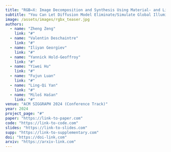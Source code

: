 ```yaml
---
title: "RGB↔X: Image Decomposition and Synthesis Using Material- and Lighting-aware Diffusion Models"
subtitle: "You Can Let Diffusion Model Eliminate/Simulate Global Illumination"
image: /assets/images/rgbx_teaser.jpg
authors:
  - name: "Zheng Zeng"
    link: "#"
  - name: "Valentin Deschaintre"
    link: "#"
  - name: "Iliyan Georgiev"
    link: "#"
  - name: "Yannick Hold-Geoffroy"
    link: "#"
  - name: "Yiwei Hu"
    link: "#"
  - name: "Fujun Luan"
    link: "#"
  - name: "Ling-Qi Yan"
    link: "#"
  - name: "Miloš Hašan"
    link: "#"
venue: "ACM SIGGRAPH 2024 (Conference Track)"
year: 2024
project_page: "#"
paper: "https://link-to-paper.com"
code: "https://link-to-code.com"
slides: "https://link-to-slides.com"
supp: "https://link-to-supplementary.com"
doi: "https://doi-link.com"
arxiv: "https://arxiv-link.com"
---
```

